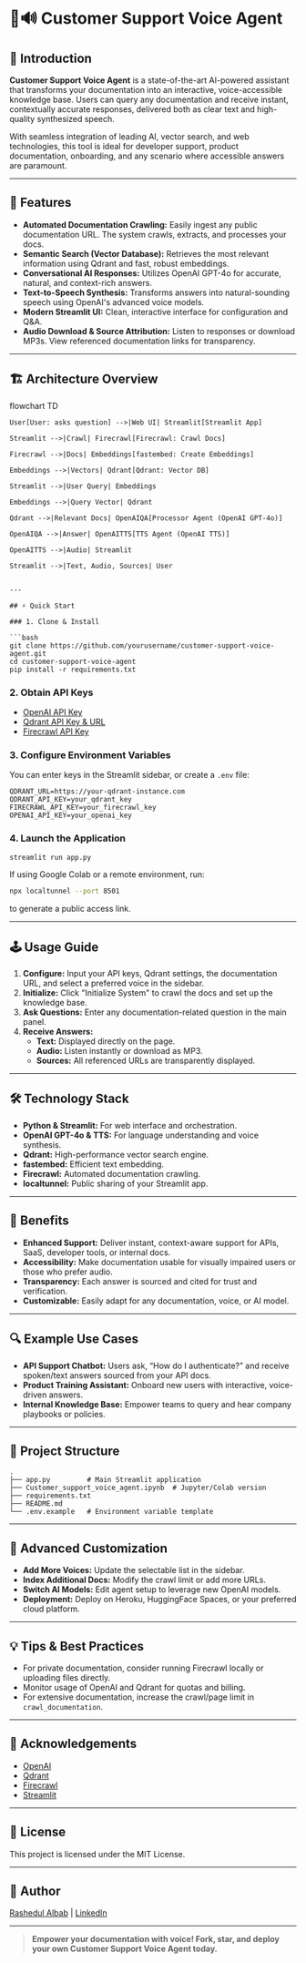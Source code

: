 # 🦜🔊 Customer Support Voice Agent

## 🚀 Introduction

**Customer Support Voice Agent** is a state-of-the-art AI-powered assistant that transforms your documentation into an interactive, voice-accessible knowledge base. Users can query any documentation and receive instant, contextually accurate responses, delivered both as clear text and high-quality synthesized speech.

With seamless integration of leading AI, vector search, and web technologies, this tool is ideal for developer support, product documentation, onboarding, and any scenario where accessible answers are paramount.

---

## 🎯 Features

- **Automated Documentation Crawling:** Easily ingest any public documentation URL. The system crawls, extracts, and processes your docs.
- **Semantic Search (Vector Database):** Retrieves the most relevant information using Qdrant and fast, robust embeddings.
- **Conversational AI Responses:** Utilizes OpenAI GPT-4o for accurate, natural, and context-rich answers.
- **Text-to-Speech Synthesis:** Transforms answers into natural-sounding speech using OpenAI's advanced voice models.
- **Modern Streamlit UI:** Clean, interactive interface for configuration and Q&A.
- **Audio Download & Source Attribution:** Listen to responses or download MP3s. View referenced documentation links for transparency.

---

## 🏗️ Architecture Overview


flowchart TD

    User[User: asks question] -->|Web UI| Streamlit[Streamlit App]
    
    Streamlit -->|Crawl| Firecrawl[Firecrawl: Crawl Docs]
    
    Firecrawl -->|Docs| Embeddings[fastembed: Create Embeddings]
    
    Embeddings -->|Vectors| Qdrant[Qdrant: Vector DB]
    
    Streamlit -->|User Query| Embeddings
    
    Embeddings -->|Query Vector| Qdrant
    
    Qdrant -->|Relevant Docs| OpenAIQA[Processor Agent (OpenAI GPT-4o)]
    
    OpenAIQA -->|Answer| OpenAITTS[TTS Agent (OpenAI TTS)]
    
    OpenAITTS -->|Audio| Streamlit
    
    Streamlit -->|Text, Audio, Sources| User
```

---

## ⚡ Quick Start

### 1. Clone & Install

```bash
git clone https://github.com/yourusername/customer-support-voice-agent.git
cd customer-support-voice-agent
pip install -r requirements.txt
```

### 2. Obtain API Keys

- [OpenAI API Key](https://platform.openai.com/)
- [Qdrant API Key & URL](https://qdrant.tech/)
- [Firecrawl API Key](https://firecrawl.dev/)

### 3. Configure Environment Variables

You can enter keys in the Streamlit sidebar, or create a `.env` file:

```
QDRANT_URL=https://your-qdrant-instance.com
QDRANT_API_KEY=your_qdrant_key
FIRECRAWL_API_KEY=your_firecrawl_key
OPENAI_API_KEY=your_openai_key
```

### 4. Launch the Application

```bash
streamlit run app.py
```

If using Google Colab or a remote environment, run:

```bash
npx localtunnel --port 8501
```
to generate a public access link.

---

## 🕹️ Usage Guide

1. **Configure:** Input your API keys, Qdrant settings, the documentation URL, and select a preferred voice in the sidebar.
2. **Initialize:** Click "Initialize System" to crawl the docs and set up the knowledge base.
3. **Ask Questions:** Enter any documentation-related question in the main panel.
4. **Receive Answers:**
   - **Text:** Displayed directly on the page.
   - **Audio:** Listen instantly or download as MP3.
   - **Sources:** All referenced URLs are transparently displayed.

---

## 🛠️ Technology Stack

- **Python & Streamlit:** For web interface and orchestration.
- **OpenAI GPT-4o & TTS:** For language understanding and voice synthesis.
- **Qdrant:** High-performance vector search engine.
- **fastembed:** Efficient text embedding.
- **Firecrawl:** Automated documentation crawling.
- **localtunnel:** Public sharing of your Streamlit app.

---

## 🌟 Benefits

- **Enhanced Support:** Deliver instant, context-aware support for APIs, SaaS, developer tools, or internal docs.
- **Accessibility:** Make documentation usable for visually impaired users or those who prefer audio.
- **Transparency:** Each answer is sourced and cited for trust and verification.
- **Customizable:** Easily adapt for any documentation, voice, or AI model.

---

## 🔍 Example Use Cases

- **API Support Chatbot:** Users ask, “How do I authenticate?” and receive spoken/text answers sourced from your API docs.
- **Product Training Assistant:** Onboard new users with interactive, voice-driven answers.
- **Internal Knowledge Base:** Empower teams to query and hear company playbooks or policies.

---

## 📂 Project Structure

```
.
├── app.py         # Main Streamlit application
├── Customer_support_voice_agent.ipynb  # Jupyter/Colab version
├── requirements.txt
├── README.md
└── .env.example   # Environment variable template
```

---

## 🧠 Advanced Customization

- **Add More Voices:** Update the selectable list in the sidebar.
- **Index Additional Docs:** Modify the crawl limit or add more URLs.
- **Switch AI Models:** Edit agent setup to leverage new OpenAI models.
- **Deployment:** Deploy on Heroku, HuggingFace Spaces, or your preferred cloud platform.

---

## 💡 Tips & Best Practices

- For private documentation, consider running Firecrawl locally or uploading files directly.
- Monitor usage of OpenAI and Qdrant for quotas and billing.
- For extensive documentation, increase the crawl/page limit in `crawl_documentation`.

---

## 🤝 Acknowledgements

- [OpenAI](https://openai.com/)
- [Qdrant](https://qdrant.tech/)
- [Firecrawl](https://firecrawl.dev/)
- [Streamlit](https://streamlit.io/)

---

## 📝 License

This project is licensed under the MIT License.

---

## 👤 Author

[Rashedul Albab](https://github.com/rashedulalbab253) | [LinkedIn](https://www.linkedin.com/in/rashedul-albab-91a50b2ab/)

---

> **Empower your documentation with voice! Fork, star, and deploy your own Customer Support Voice Agent today.**
